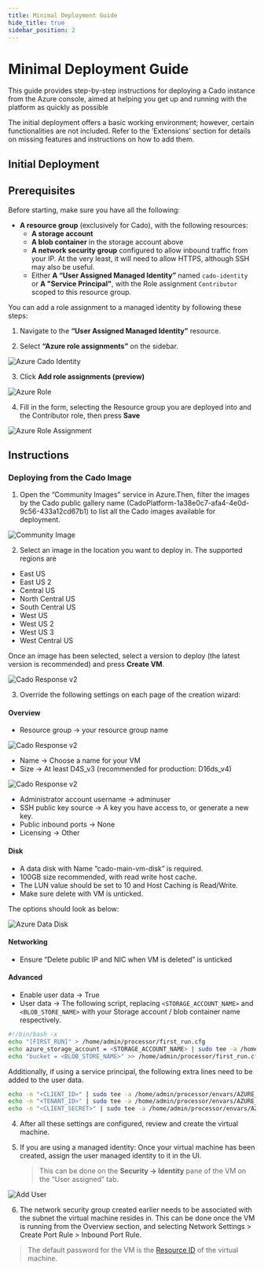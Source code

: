 ```yaml
---
title: Minimal Deployment Guide
hide_title: true
sidebar_position: 2
---
```


# Minimal Deployment Guide

This guide provides step-by-step instructions for deploying a Cado instance from the Azure console, aimed at helping you get up and running with the platform as quickly as possible

The initial deployment offers a basic working environment; however, certain functionalities are not included. Refer to the ‘Extensions’ section for details on missing features and instructions on how to add them.

## Initial Deployment

## Prerequisites

Before starting, make sure you have all the following:

- **A resource group** (exclusively for Cado), with the following resources:
  - **A storage account**
  - **A blob container** in the storage account above
  - **A network security group** configured to allow inbound traffic from your IP. At the very least, it will need to allow HTTPS, although SSH may also be useful.
  - Either **A “User Assigned Managed Identity”** named `cado-identity` or **A "Service Principal"**, with the Role assignment `Contributor` scoped to this resource group.

You can add a role assignment to a managed identity by following these steps:

1. Navigate to the **“User Assigned Managed Identity”** resource.

2. Select **“Azure role assignments”** on the sidebar.

![Azure Cado Identity](/img/cado-identity-overview.png)

3. Click **Add role assignments (preview)**

![Azure Role](/img/cado-identity-azure-role.png)

4. Fill in the form, selecting the Resource group you are deployed into and the Contributor role, then press **Save**

![Azure Role Assignment](/img/add-role-assignment.png)

## Instructions

### Deploying from the Cado Image

1. Open the “Community Images” service in Azure.Then, filter the images by the Cado public gallery name (CadoPlatform-1a38e0c7-afa4-4e0d-9c56-433a12cd67b1) to list all the Cado images available for deployment.

![Community Image](/img/community-image.png)

2. Select an image in the location you want to deploy in. The supported regions are

- East US
- East US 2
- Central US
- North Central US
- South Central US
- West US
- West US 2
- West US 3
- West Central US

Once an image has been selected, select a version to deploy (the latest version is recommended) and press **Create VM**.

![Cado Response v2](/img/cadoresponsev2.png)

3. Override the following settings on each page of the creation wizard:

#### Overview

- Resource group -> your resource group name

![Cado Response v2](/img/resource-group.png)

- Name -> Choose a name for your VM
- Size -> At least D4S_v3 (recommended for production: D16ds_v4)

![Cado Response v2](/img/disk-size.png)

- Administrator account username -> adminuser
- SSH public key source -> A key you have access to, or generate a new key.
- Public inbound ports -> None
- Licensing -> Other

#### Disk

- A data disk with Name “cado-main-vm-disk” is required.
- 100GB size recommended, with read write host cache.
- The LUN value should be set to 10 and Host Caching is Read/Write.
- Make sure delete with VM is unticked.

The options should look as below:

![Azure Data Disk](/img/azure-data-disk.png)

#### Networking

- Ensure “Delete public IP and NIC when VM is deleted” is unticked

#### Advanced

- Enable user data -> True
- User data -> The following script, replacing `<STORAGE_ACCOUNT_NAME>` and `<BLOB_STORE_NAME>` with your Storage account / blob container name respectively.

```bash
#!/bin/bash -x
echo "[FIRST_RUN]" > /home/admin/processor/first_run.cfg
echo azure_storage_account = <STORAGE_ACCOUNT_NAME> | sudo tee -a /home/admin/processor/first_run.cfg
echo "bucket = <BLOB_STORE_NAME>" >> /home/admin/processor/first_run.cfg
```

Additionally, if using a service principal, the following extra lines need to be added to the user data.

```bash
echo -n "<CLIENT_ID>" | sudo tee -a /home/admin/processor/envars/AZURE_CLIENT_ID
echo -n "<TENANT_ID>" | sudo tee -a /home/admin/processor/envars/AZURE_TENANT_ID
echo -n "<CLIENT_SECRET>" | sudo tee -a /home/admin/processor/envars/AZURE_CLIENT_SECRET
```

4. After all these settings are configured, review and create the virtual machine.

5. If you are using a managed identity: Once your virtual machine has been created, assign the user managed identity to it in the UI.
   > This can be done on the **Security -> Identity** pane of the VM on the “User assigned” tab.

![Add User](/img/add-user.png)

6. The network security group created earlier needs to be associated with the subnet the virtual machine resides in. This can be done once the VM is running from the Overview section, and selecting Network Settings > Create Port Rule > Inbound Port Rule.

> The default password for the VM is the [Resource ID](https://docs.cadosecurity.com/cado/deploy/logging-in) of the virtual machine.
